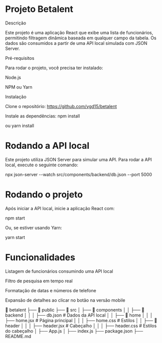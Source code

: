 # Projeto Betalent

Descrição

Este projeto é uma aplicação React que exibe uma lista de funcionários, permitindo filtragem dinâmica baseada em qualquer campo da tabela. Os dados são consumidos a partir de uma API local simulada com JSON Server.

Pré-requisitos

Para rodar o projeto, você precisa ter instalado:

Node.js

NPM ou Yarn

Instalação

Clone o repositório: https://github.com/vgd15/betalent

Instale as dependências: npm install

ou yarn install

# Rodando a API local

Este projeto utiliza JSON Server para simular uma API.
Para rodar a API local, execute o seguinte comando:

npx json-server --watch src/components/backend/db.json --port 5000

# Rodando o projeto

Após iniciar a API local, inicie a aplicação React com:

npm start

Ou, se estiver usando Yarn:

yarn start

# Funcionalidades

Listagem de funcionários consumindo uma API local

Filtro de pesquisa em tempo real

Formatação de datas e números de telefone

Expansão de detalhes ao clicar no botão na versão mobile

📂 betalent
 ├── 📂 public
 ├── 📂 src
 │   ├── 📂 components
 │   │   ├── 📂 backend
 │   │   │   ├── db.json  # Dados da API local
 │   │   ├── 📂 home
 │   │   │   ├── home.jsx  # Página principal
 │   │   │   ├── home.css  # Estilos
 │   │   ├── 📂 header
 │   │   │   ├── header.jsx  # Cabeçalho
 │   │   │   ├── header.css  # Estilos do cabeçalho
 │   ├── App.js
 │   ├── index.js
 ├── package.json
 ├── README.md

 